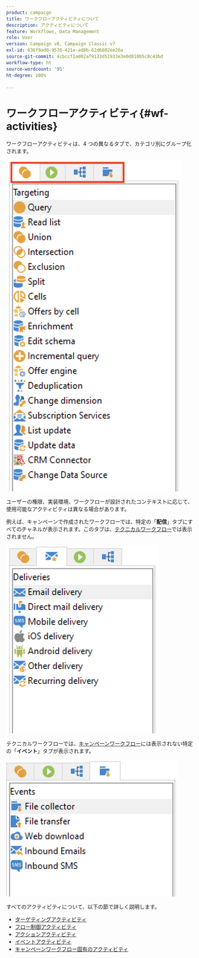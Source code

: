 ```yaml
---
product: campaign
title: ワークフローアクティビティについて
description: アクティビティについて
feature: Workflows, Data Management
role: User
version: Campaign v8, Campaign Classic v7
exl-id: 636f9ad0-9576-421e-ad8b-62d6602ee26a
source-git-commit: 4cbccf1ad02af9133d51933e3e0d010b5c8c43bd
workflow-type: ht
source-wordcount: '95'
ht-degree: 100%

---
```


# ワークフローアクティビティ{#wf-activities}

ワークフローアクティビティは、4 つの異なるタブで、カテゴリ別にグループ化されます。

![](assets/wf-activity-tabs.png)

ユーザーの権限、実装環境、ワークフローが設計されたコンテキストに応じて、使用可能なアクティビティは異なる場合があります。

例えば、キャンペーンで作成されたワークフローでは、特定の「**配信**」タブにすべてのチャネルが表示されます。このタブは、[テクニカルワークフロー](technical-workflows.md)では表示されません。

![](assets/campaign-wf-activities.png)

テクニカルワークフローでは、[キャンペーンワークフロー](campaign-workflows.md)には表示されない特定の「**イベント**」タブが表示されます。

![](assets/tech-wf-activities.png)

すべてのアクティビティについて、以下の節で詳しく説明します。

* [ターゲティングアクティビティ](targeting-activities.md)
* [フロー制御アクティビティ](flow-control-activities.md)
* [アクションアクティビティ](action-activities.md)
* [イベントアクティビティ](event-activities.md)
* [キャンペーンワークフロー固有のアクティビティ](../campaigns/marketing-campaign-deliveries.md)

